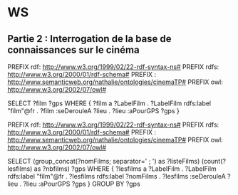 # WS

## Partie 2 : Interrogation de la base de connaissances sur le cinéma

PREFIX rdf: <http://www.w3.org/1999/02/22-rdf-syntax-ns#>
PREFIX rdfs: <http://www.w3.org/2000/01/rdf-schema#>
PREFIX : <http://www.semanticweb.org/nathalie/ontologies/cinemaTP#>
PREFIX owl: <http://www.w3.org/2002/07/owl#>

SELECT ?film ?gps
WHERE {
  ?film a ?LabelFilm .
  ?LabelFilm rdfs:label "film"@fr .
  ?film :seDerouleA ?lieu .
  ?lieu :aPourGPS ?gps
}

PREFIX rdf: <http://www.w3.org/1999/02/22-rdf-syntax-ns#>
PREFIX rdfs: <http://www.w3.org/2000/01/rdf-schema#>
PREFIX : <http://www.semanticweb.org/nathalie/ontologies/cinemaTP#>
PREFIX owl: <http://www.w3.org/2002/07/owl#>

SELECT (group_concat(?nomFilms; separator=' ; ') as ?listeFilms) (count(?lesfilms) as ?nbfilms) ?gps
WHERE {
  ?lesfilms a ?LabelFilm .
  ?LabelFilm rdfs:label "film"@fr .
  ?lesfilms rdfs:label ?nomFilms .
  ?lesfilms :seDerouleA ?lieu .
  ?lieu :aPourGPS ?gps
}
GROUP BY ?gps
